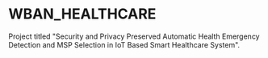 # WBAN_HEALTHCARE
Project titled "Security and Privacy Preserved Automatic Health Emergency Detection and MSP Selection in IoT Based Smart Healthcare System".
